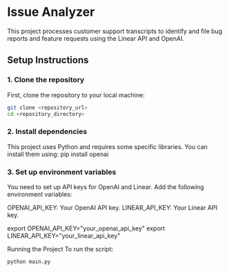 # Issue Analyzer

This project processes customer support transcripts to identify and file bug reports and feature requests using the Linear API and OpenAI.

## Setup Instructions

### 1. Clone the repository
First, clone the repository to your local machine:
```bash
git clone <repository_url>
cd <repository_directory>
```

### 2. Install dependencies
This project uses Python and requires some specific libraries. You can install them using:
pip install openai

### 3. Set up environment variables
You need to set up API keys for OpenAI and Linear. Add the following environment variables:

OPENAI_API_KEY: Your OpenAI API key.
LINEAR_API_KEY: Your Linear API key.

export OPENAI_API_KEY="your_openai_api_key"
export LINEAR_API_KEY="your_linear_api_key"

Running the Project
To run the 
 script:
 
```
python main.py
```